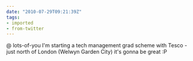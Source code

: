 ```yaml
---
date: "2010-07-29T09:21:39Z"
tags:
- imported
- from-twitter
---
```

@ lots-of-you I'm starting a tech management grad scheme with Tesco - just north of London \(Welwyn Garden City) it's gonna be great :P

